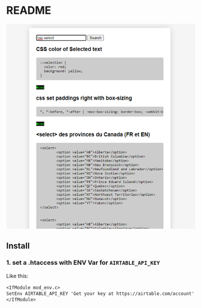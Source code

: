 # README

![Fuzzy airtable search](screenshot.png)

## Install

### 1. set a .htaccess with ENV Var for `AIRTABLE_API_KEY`

Like this:

```
<IfModule mod_env.c>
SetEnv AIRTABLE_API_KEY 'Get your key at https://airtable.com/account'
</IfModule>
```
